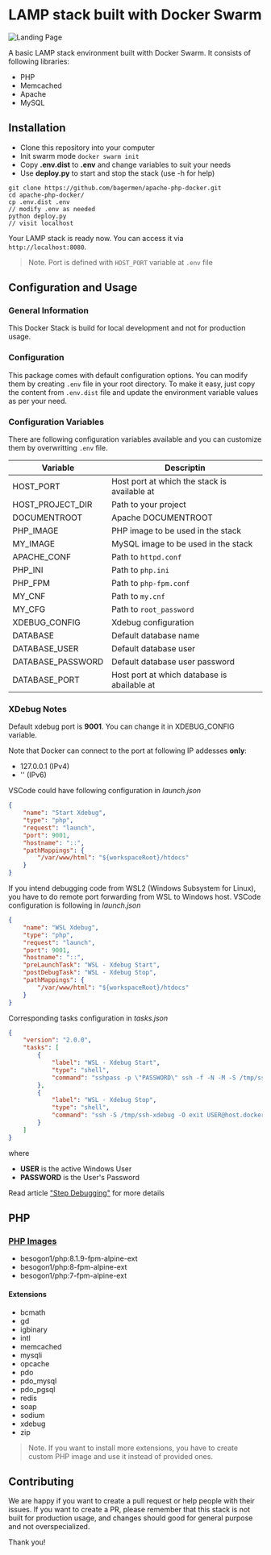 #  LAMP stack built with Docker Swarm

![Landing Page](https://i.ibb.co/yQqfn3f/Screenshot-1.png)


A basic LAMP stack environment built witth Docker Swarm. It consists of following libraries:

* PHP
* Memcached
* Apache
* MySQL

##  Installation

* Clone this repository into your computer
* Init swarm mode `docker swarm init`
* Copy **.env.dist** to **.env** and change variables to suit your needs
* Use **deploy.py** to start and stop the stack (use -h for help)

```shell
git clone https://github.com/bagermen/apache-php-docker.git
cd apache-php-docker/
cp .env.dist .env
// modify .env as needed
python deploy.py
// visit localhost
```

Your LAMP stack is ready now. You can access it via `http://localhost:8080`.
> Note. Port is defined with `HOST_PORT` variable at `.env` file

##  Configuration and Usage

### General Information
This Docker Stack is build for local development and not for production usage.

### Configuration
This package comes with default configuration options. You can modify them by creating `.env` file in your root directory.
To make it easy, just copy the content from `.env.dist` file and update the environment variable values as per your need.

### Configuration Variables
There are following configuration variables available and you can customize them by overwritting `.env` file.

|Variable|Descriptin|
-|-
HOST_PORT|Host port at which the stack is available at
HOST_PROJECT_DIR|Path to your project
DOCUMENTROOT|Apache DOCUMENTROOT
PHP_IMAGE|PHP image to be used in the stack
MY_IMAGE|MySQL image to be used in the stack
APACHE_CONF|Path to `httpd.conf`
PHP_INI|Path to `php.ini`
PHP_FPM|Path to `php-fpm.conf`
MY_CNF|Path to `my.cnf`
MY_CFG|Path to `root_password`
XDEBUG_CONFIG|Xdebug configuration
DATABASE|Default database name
DATABASE_USER|Default database user
DATABASE_PASSWORD|Default database user password
DATABASE_PORT|Host port at which database is abailable at

### XDebug Notes
Default xdebug port is __9001__. You can change it in XDEBUG_CONFIG variable.

Note that Docker can connect to the port at following IP addesses __only__:

- 127.0.0.1 (IPv4)
- '' (IPv6)

VSCode could have following configuration in _launch.json_
```json
{
    "name": "Start Xdebug",
    "type": "php",
    "request": "launch",
    "port": 9001,
    "hostname": "::",
    "pathMappings": {
        "/var/www/html": "${workspaceRoot}/htdocs"
    }
}
```

If you intend debugging code from WSL2 (Windows Subsystem for Linux), you have to do remote port forwarding from WSL to Windows host.
VSCode configuration is following in _launch.json_
```json
{
    "name": "WSL Xdebug",
    "type": "php",
    "request": "launch",
    "port": 9001,
    "hostname": "::",
    "preLaunchTask": "WSL - Xdebug Start",
    "postDebugTask": "WSL - Xdebug Stop",
    "pathMappings": {
        "/var/www/html": "${workspaceRoot}/htdocs"
    }
}
```

Corresponding tasks configuration in _tasks.json_
```json
{
    "version": "2.0.0",
    "tasks": [
        {
            "label": "WSL - Xdebug Start",
            "type": "shell",
            "command": "sshpass -p \"PASSWORD\" ssh -f -N -M -S /tmp/ssh-xdebug -R 9001:localhost:9001 USER@host.docker.internal"
        },
        {
            "label": "WSL - Xdebug Stop",
            "type": "shell",
            "command": "ssh -S /tmp/ssh-xdebug -O exit USER@host.docker.internal"
        }
    ]
}
```
where

- __USER__ is the active Windows User
- __PASSWORD__ is the User's Password

Read article ["Step Debugging"](https://xdebug.org/docs/step_debug) for more details
## PHP

### [PHP Images](https://hub.docker.com/repository/docker/besogon1/php)
* besogon1/php:8.1.9-fpm-alpine-ext
* besogon1/php:8-fpm-alpine-ext
* besogon1/php:7-fpm-alpine-ext

#### Extensions

* bcmath
* gd
* igbinary
* intl
* memcached
* mysqli
* opcache
* pdo
* pdo_mysql
* pdo_pgsql
* redis
* soap
* sodium
* xdebug
* zip

> Note. If you want to install more extensions, you have to create custom PHP image and use it instead of provided ones.


## Contributing
We are happy if you want to create a pull request or help people with their issues. If you want to create a PR, please remember that this stack is not built for production usage, and changes should good for general purpose and not overspecialized.

Thank you!
